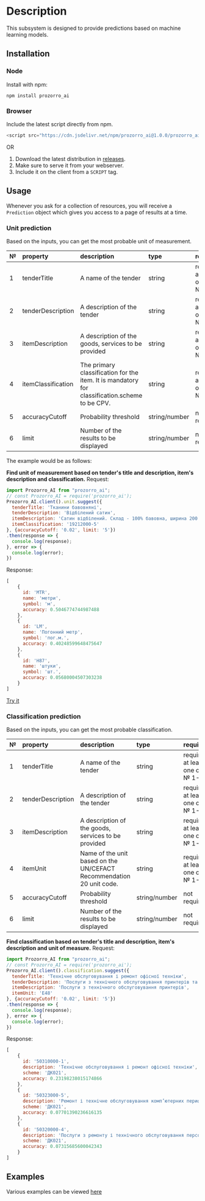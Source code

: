 # Description 

This subsystem is designed to provide predictions based on machine learning models.

## Installation

### Node

Install with npm:


`npm install prozorro_ai`

### Browser

Include the latest script directly from npm.

```js
<script src="https://cdn.jsdelivr.net/npm/prozorro_ai@1.0.0/prozorro_ai.min.js"></script>
```

OR

1. Download the latest distribution in [releases](https://github.com/quintagroup/prozorro_ai/releases).
2. Make sure to serve it from your webserver.
3. Include it on the client from a `SCRIPT` tag.


## Usage

Whenever you ask for a collection of resources, you will receive a `Prediction` object which gives you access to a page of results at a time.

### Unit prediction

Based on the inputs, you can get the most probable unit of measurement.

|№|property|description|type|required|default|
|:-|:-|:-|:-|:-|:-|
|1|tenderTitle|A name of the tender|string|required at least one of № 1-4|' '|
|2|tenderDescription|A description of the tender|string|required at least one of № 1-4|' '|
|3|itemDescription|A description of the goods, services to be provided|string|required at least one of № 1-4|' '|
|4|itemClassification|The primary classification for the item. It is mandatory for classification.scheme to be CPV.|string|required at least one of № 1-4|' '|
|5|accuracyCutoff|Probability threshold|string/number|not required |0.1|
|6|limit|Number of the results to be displayed|string/number|not required |5|

The example would be as follows:

**Find unit of measurement based on tender's title and description, item's description and classification.**
Request:
```js
import Prozorro_AI from "prozorro_ai";
// const Prozorro_AI = require('prozorro_ai');
Prozorro_AI.client().unit.suggest({
  tenderTitle: 'Тканини бавовняні',
  tenderDescription: 'Відбілений сатин',
  itemDescription: 'Сатин відбілений. Склад - 100% бавовна, ширина 200 см',
  itemClassification: '19212000-5'
}, {accuracyCutoff: '0.02', limit: '5'})
.then(response => {
  console.log(response);
}, error => {
  console.log(error);
})
```

Response:
```js
[
	{
	  id: 'MTR',
      name: 'метри',
      symbol: 'м',
      accuracy: 0.5046774744987488
	},
	{
	  id: 'LM',
      name: 'Погонний метр',
      symbol: 'пог.м.',
      accuracy: 0.40248599648475647
	},
	{
	  id: 'H87',
      name: 'штуки',
      symbol: 'шт.',
      accuracy: 0.05680004507303238
	}
]
```

[Try it](https://ocdsanalytics.com/ua/prozorro/ai/docs/examples/unit.html)

### Classification prediction
Based on the inputs, you can get the most probable classification.

|№|property|description|type|required|default|
|:-|:-|:-|:-|:-|:-|
|1|tenderTitle|A name of the tender|string|required at least one of № 1-4|' '|
|2|tenderDescription|A description of the tender|string|required at least one of № 1-4|' '|
|3|itemDescription|A description of the goods, services to be provided|string|required at least one of № 1-4|' '|
|4|itemUnit|Name of the unit based on the UN/CEFACT Recommendation 20 unit code.|string|required at least one of № 1-4|' '|
|5|accuracyCutoff|Probability threshold|string/number|not required |0.1|
|6|limit|Number of the results to be displayed|string/number|not required |5|


**Find classification based on tender's title and description, item's description and unit of measure.**
Request:
```js
import Prozorro_AI from "prozorro_ai";
// const Prozorro_AI = require('prozorro_ai');
Prozorro_AI.client().classification.suggest({
  tenderTitle: 'Технічне обслуговування і ремонт офісної техніки',
  tenderDescription: 'Послуги з технічного обслуговування принтерів та картриджів',
  itemDescription: 'Послуги з технічного обслуговування принтерів',
  itemUnit: 'E48'
}, {accuracyCutoff: '0.02', limit: '5'})
.then(response => {
  console.log(response);
}, error => {
  console.log(error);
})
```
Response:
```js
[
	{
	  id: '50310000-1',
      description: 'Технічне обслуговування і ремонт офісної техніки',
      scheme: 'ДК021',
      accuracy: 0.23198238015174866
	},
	{
	  id: '50323000-5',
      description: 'Ремонт і технічне обслуговування комп’ютерних периферійних пристроїв',
      scheme: 'ДК021',
      accuracy: 0.07701390236616135
	},
	{
	  id: '50320000-4',
      description: 'Послуги з ремонту і технічного обслуговування персональних комп’ютерів',
      scheme: 'ДК021',
      accuracy: 0.07315685600042343
	}
]
```


## Examples

Various examples can be viewed [here](./examples/)
